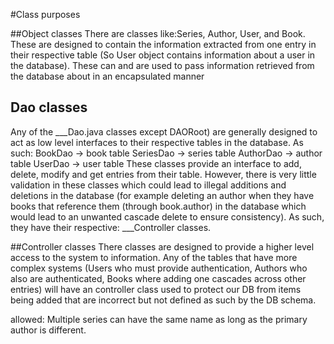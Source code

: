

#Class purposes

##Object classes
There are classes like:Series, Author, User, and Book. These are designed to contain the information extracted from one entry in their respective table (So User object contains information about a user in the database). These can and are used to pass information retrieved from the database about in an encapsulated manner 

## Dao classes
Any of the ___Dao.java classes except DAORoot) are generally designed to act as low level interfaces to their respective tables in the database. As such:
BookDao -> book table
SeriesDao -> series table
AuthorDao -> author table
UserDao -> user table
These classes provide an interface to add, delete, modify and get entries from their table. However, there is very little validation in these classes which could lead to illegal additions and deletions in the database (for example deleting an author when they have books that reference them (through book.author) in the database which would lead to an unwanted cascade delete to ensure consistency). As such, they have their respective: ___Controller classes.

##Controller classes
There classes are designed to provide a higher level access to the system to information. Any of the tables that have more complex systems (Users who must provide authentication, Authors who also are authenticated, Books where adding one cascades across other entries) will have an controller class used to protect our DB from items being added that are incorrect but not defined as such by the DB schema.


allowed:
Multiple series can have the same name as long as the primary author is different.
